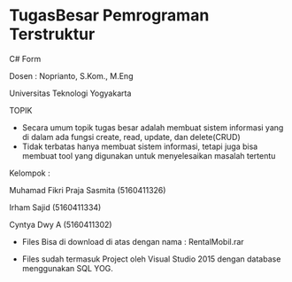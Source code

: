 # TugasBesar Pemrograman Terstruktur
C# Form

Dosen : Noprianto, S.Kom., M.Eng

Universitas Teknologi Yogyakarta

TOPIK

- Secara umum topik tugas besar adalah membuat sistem informasi yang di dalam ada fungsi create, read, update, dan delete(CRUD)
- Tidak terbatas hanya membuat sistem informasi, tetapi juga bisa membuat tool yang digunakan untuk menyelesaikan masalah tertentu


Kelompok :

Muhamad Fikri Praja Sasmita (5160411326)

Irham Sajid (5160411334)

Cyntya Dwy A (5160411302)




- Files Bisa di download di atas dengan nama : RentalMobil.rar

- Files sudah termasuk Project oleh Visual Studio 2015 dengan database menggunakan SQL YOG.

